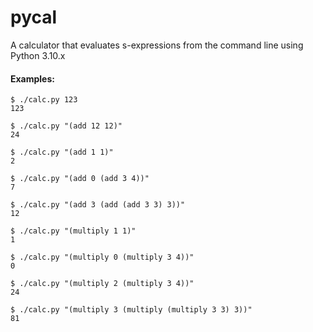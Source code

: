 # pycal

A calculator that evaluates s-expressions from the command line using Python 3.10.x

#### Examples:

```
$ ./calc.py 123
123

$ ./calc.py "(add 12 12)"
24

$ ./calc.py "(add 1 1)"
2

$ ./calc.py "(add 0 (add 3 4))"
7

$ ./calc.py "(add 3 (add (add 3 3) 3))"
12

$ ./calc.py "(multiply 1 1)"
1

$ ./calc.py "(multiply 0 (multiply 3 4))"
0

$ ./calc.py "(multiply 2 (multiply 3 4))"
24

$ ./calc.py "(multiply 3 (multiply (multiply 3 3) 3))"
81
```

